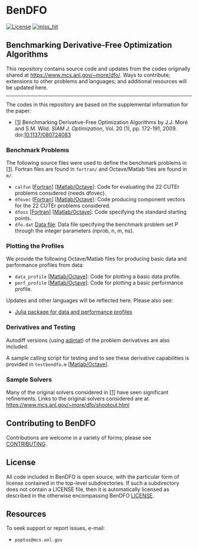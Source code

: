 # BenDFO
[![License](https://img.shields.io/badge/License-BSD_3--Clause-blue.svg)](https://opensource.org/licenses/BSD-3-Clause)    [![miss_hit](https://github.com/POptUS/BenDFO/actions/workflows/miss_hit.yml/badge.svg)](https://github.com/POptUS/BenDFO/actions/workflows/miss_hit.yml)

## Benchmarking Derivative-Free Optimization Algorithms 

This repository contains source code and updates from the codes originally shared at https://www.mcs.anl.gov/~more/dfo/.
Ways to contribute; extensions to other problems and languages; and additional resources will be updated here.

---

The codes in this repository are based on the supplemental information for the paper:
- [[1](#pap1)] Benchmarking Derivative-Free Optimization Algorithms by J.J. Moré and S.M. Wild. *SIAM J. Optimization*, Vol. 20 (1), pp. 172-191, 2009. doi:[10.1137/080724083](https://doi.org/10.1137/080724083)
   

### Benchmark Problems
The following source files were used to define the benchmark problems in [[1](https://github.com/POptUS/BenDFO#pap1)]. Fortran files are found in `fortran/` and Octave/Matlab files are found in `m/`.

- `calfun` [[Fortran](fortran/calfun.f)]  [[Matlab/Octave](m/calfun.m)]:
  Code for evaluating the 22 CUTEr problems considered (needs dfovec).
- `dfovec` [[Fortran](fortran/dfovec.f)]  [[Matlab/Octave](m/dfovec.m)]:
  Code producing component vectors for the 22 CUTEr problems considered.
- `dfoxs` [[Fortran](fortran/dfoxs.f)]  [[Matlab/Octave](m/dfoxs.m)]:
  Code specifying the standard starting points.
- `dfo.dat` [Data file](data/dfo.dat):
  Data file specifying the benchmark problem set P through the integer parameters (nprob, n, m, ns). 

### Plotting the Profiles
We provide the following Octave/Matlab files for producing basic data and performance profiles from data:

- `data_profile` [[Matlab/Octave](profiling/data_profile.m)]:
    Code for plotting a basic data profile.
- `perf_profile` [[Matlab/Octave](profiling/perf_profile.m)]:
    Code for plotting a basic performance profile.
    
Updates and other languages will be reflected here. Please also see:

- [Julia package for data and performance profiles](https://github.com/JuliaSmoothOptimizers/BenchmarkProfiles.jl)


### Derivatives and Testing
Autodiff versions (using [adimat](https://www.informatik.tu-darmstadt.de/sc/res/sw/adimat/index.en.jsp)) of the problem derivatives are also included.

A sample calling script for testing and to see these derivative capabilities is provided in `testbendfo.m` [[Matlab/Octave](profiling/testbendfo.m)].

### Sample Solvers

Many of the original solvers considered in [[1](https://github.com/POptUS/BenDFO#pap1)] have seen significant refinements. Links to the original solvers considered are at https://www.mcs.anl.gov/~more/dfo/shootout.html 

## Contributing to BenDFO

Contributions are welcome in a variety of forms; please see [CONTRIBUTING](CONTRIBUTING.rst).

## License 

All code included in BenDFO is open source, with the particular form of license contained in the top-level 
subdirectories.  If such a subdirectory does not contain a LICENSE file, then it is automatically licensed 
as described in the otherwise encompassing BenDFO [LICENSE](/LICENSE).  


## Resources

To seek support or report issues, e-mail:

 * ``poptus@mcs.anl.gov``
